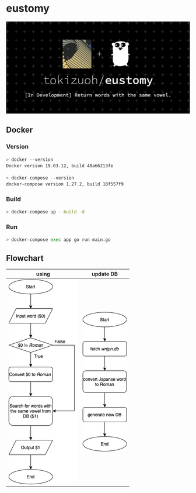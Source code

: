 # eustomy
  
![](./docs/eustomy.png)
  
## Docker
  
### Version

```bash
> docker --version
Docker version 19.03.12, build 48a66213fe

> docker-compose --version
docker-compose version 1.27.2, build 18f557f9
```
  
### Build
  
```bash
> docker-compose up --build -d
```
  
### Run
  
```bash
> docker-compose exec app go run main.go
```
## Flowchart
  
|  using                            |  update DB                     |
| --------------------------------- | ------------------------------ |
|  ![](./docs/flowchart_using.png)  |  ![](./docs/flowchart_db.png)  |
  